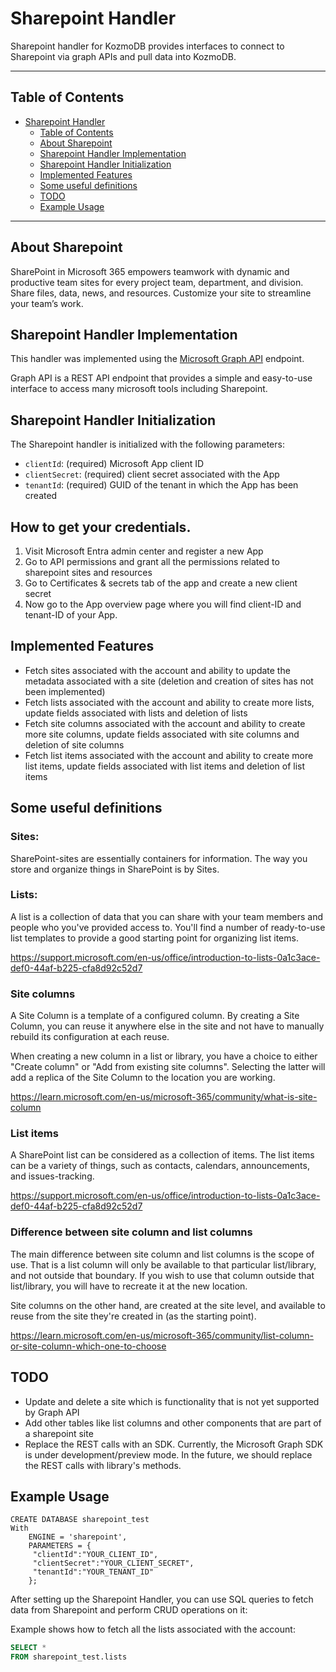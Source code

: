 # Sharepoint Handler

Sharepoint handler for KozmoDB provides interfaces to connect to Sharepoint via graph APIs and pull data into KozmoDB.

---

## Table of Contents

- [Sharepoint Handler](#Sharepoint-handler)
  - [Table of Contents](#table-of-contents)
  - [About Sharepoint](#about-sharepoint)
  - [Sharepoint Handler Implementation](#sharepoint-handler-implementation)
  - [Sharepoint Handler Initialization](#sharepoint-handler-initialization)
  - [Implemented Features](#implemented-features)
  - [Some useful definitions](#some-useful-definitions)
  - [TODO](#todo)
  - [Example Usage](#example-usage)

---

## About Sharepoint

SharePoint in Microsoft 365 empowers teamwork with dynamic and productive team sites for every project team, department, and division. Share files, data, news, and resources. Customize your site to streamline your team’s work.

## Sharepoint Handler Implementation

This handler was implemented using the [Microsoft Graph API](https://learn.microsoft.com/en-us/graph/use-the-api) endpoint. 

Graph API is a REST API endpoint that provides a simple and easy-to-use interface to access many microsoft tools including Sharepoint.

## Sharepoint Handler Initialization

The Sharepoint handler is initialized with the following parameters:

- `clientId`: (required) Microsoft App client ID
- `clientSecret`: (required) client secret associated with the App
- `tenantId`: (required) GUID of the tenant in which the App has been created

## How to get your credentials.

1. Visit Microsoft Entra admin center and register a new App
2. Go to API permissions and grant all the permissions related to sharepoint sites and resources
3. Go to Certificates & secrets tab of the app and create a new client secret
4. Now go to the App overview page where you will find client-ID and tenant-ID of your App.

## Implemented Features

- Fetch sites associated with the account and ability to update the metadata associated with a site (deletion and creation of sites has not been implemented)
- Fetch lists associated with the account and ability to create more lists, update fields associated with lists and deletion of lists
- Fetch site columns associated with the account and ability to create more site columns, update fields associated with site columns and deletion of site columns
- Fetch list items associated with the account and ability to create more list items, update fields associated with list items and deletion of list items


## Some useful definitions

### Sites:
SharePoint-sites are essentially containers for information. The way you store and organize things in SharePoint is by Sites.

### Lists:
A list is a collection of data that you can share with your team members and people who you've provided access to. You'll find a number of ready-to-use list templates to provide a good starting point for organizing list items.

https://support.microsoft.com/en-us/office/introduction-to-lists-0a1c3ace-def0-44af-b225-cfa8d92c52d7

### Site columns
A Site Column is a template of a configured column. By creating a Site Column, you can reuse it anywhere else in the site and not have to manually rebuild its configuration at each reuse.

When creating a new column in a list or library, you have a choice to either "Create column" or "Add from existing site columns". Selecting the latter will add a replica of the Site Column to the location you are working.

https://learn.microsoft.com/en-us/microsoft-365/community/what-is-site-column

### List items
A SharePoint list can be considered as a collection of items. The list items can be a variety of things, such as contacts, calendars, announcements, and issues-tracking.

https://support.microsoft.com/en-us/office/introduction-to-lists-0a1c3ace-def0-44af-b225-cfa8d92c52d7

### Difference between site column and list columns
The main difference between site column and list columns is the scope of use.
That is a list column will only be available to that particular list/library, and not outside that boundary. 
If you wish to use that column outside that list/library, you will have to recreate it at the new location.

Site columns on the other hand, are created at the site level, and available to reuse from the site they're created in (as the starting point).

https://learn.microsoft.com/en-us/microsoft-365/community/list-column-or-site-column-which-one-to-choose

## TODO

- Update and delete a site which is functionality that is not yet supported by Graph API
- Add other tables like list columns and other components that are part of a sharepoint site
- Replace the REST calls with an SDK. Currently, the Microsoft Graph SDK is under development/preview mode. In the future, we should replace the REST calls with library's methods. 

## Example Usage
```
CREATE DATABASE sharepoint_test
With 
    ENGINE = 'sharepoint',
    PARAMETERS = {
     "clientId":"YOUR_CLIENT_ID",
     "clientSecret":"YOUR_CLIENT_SECRET",
     "tenantId":"YOUR_TENANT_ID"
    };
```

After setting up the Sharepoint Handler, you can use SQL queries to fetch data from Sharepoint
and perform CRUD operations on it:

Example shows how to fetch all the lists associated with the account:
```sql
SELECT *
FROM sharepoint_test.lists
```

